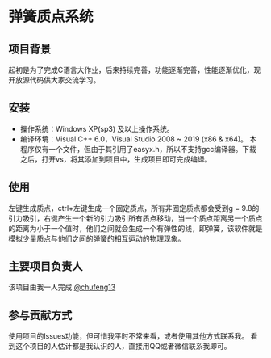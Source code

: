 # 弹簧质点系统
## 项目背景
起初是为了完成C语言大作业，后来持续完善，功能逐渐完善，性能逐渐优化，现开放源代码供大家交流学习。
## 安装
 - 操作系统：Windows XP(sp3) 及以上操作系统。
 - 编译环境：Visual C++ 6.0，Visual Studio 2008 ~ 2019 (x86 & x64)。
本程序仅有一个文件，但由于其引用了easyx.h，所以不支持gcc编译器。下载之后，打开vs，将其添加到项目中，生成项目即可完成编译。
## 使用
左键生成质点，ctrl+左键生成一个固定质点，所有非固定质点都会受到g = 9.8的引力吸引，右键产生一个新的引力吸引所有质点移动，当一个质点距离另一个质点的距离为小于一个值时，他们之间就会生成一个有弹性的线，即弹簧，该软件就是模拟少量质点与他们之间的弹簧的相互运动的物理现象。
## 主要项目负责人
该项目由我一人完成 [@chufeng13](https://github.com/chufeng13)
## 参与贡献方式
使用项目的Issues功能，但可惜我平时不常来看，或者使用其他方式联系我。
看到这个项目的人估计都是我认识的人，直接用QQ或者微信联系我即可。
